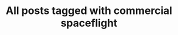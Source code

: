 ---
layout: tag
title: "All posts tagged with commercial spaceflight"
permalink: /weblog/tags/commercial-spaceflight/
taxonomy: commercial spaceflight
---